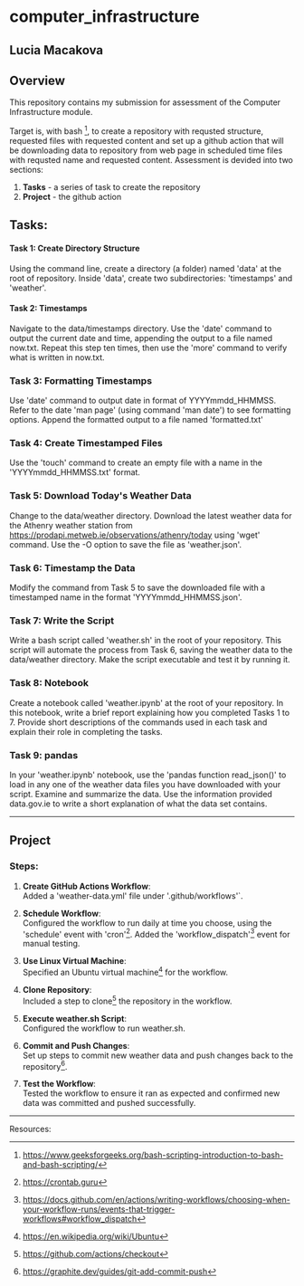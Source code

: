 # computer_infrastructure
## Lucia Macakova
## Overview

This repository contains my submission for assessment of  the Computer Infrastructure module.

Target is, with bash [^1], to create a  repository with requsted structure, requested files with requested content and  set up a github action that will be downloading data to repository from web page in scheduled time files with requsted name and requested content.
Assessment is devided into two sections:

1. **Tasks** - a series of task to create the repository
2. **Project** - the github action

## Tasks: 

#### **Task 1: Create Directory Structure**
Using the command line, create a directory (a folder) named 'data' at the root of repository. Inside 'data', create two subdirectories: 'timestamps' and 'weather'.

#### **Task 2: Timestamps**
Navigate to the data/timestamps directory. Use the 'date' command to output the current date and time, appending the output to a file named now.txt. Repeat this step ten times, then use the 'more' command to verify what is written in now.txt.

### **Task 3: Formatting Timestamps**
Use 'date' command to output date in format of YYYYmmdd_HHMMSS. Refer to the date 'man page' (using  command 'man date') to see formatting options. Append the formatted output to a file named 'formatted.txt'

### **Task 4: Create Timestamped Files**
Use the 'touch' command to create an empty file with a name in the 'YYYYmmdd_HHMMSS.txt' format.

### **Task 5: Download Today's Weather Data**
Change to the data/weather directory. Download the latest weather data for the Athenry weather station from https://prodapi.metweb.ie/observations/athenry/today using 'wget' command. Use the -O <filename> option to save the file as 'weather.json'.

### **Task 6: Timestamp the Data**
Modify the command from Task 5 to save the downloaded file with a timestamped name in the format 'YYYYmmdd_HHMMSS.json'.

### **Task 7: Write the Script**
Write a bash script called 'weather.sh' in the root of your repository. This script will automate the process from Task 6, saving the weather data to the data/weather directory. Make the script executable and test it by running it.

### **Task 8: Notebook**
Create a notebook called 'weather.ipynb' at the root of your repository. In this notebook, write a brief report explaining how you completed Tasks 1 to 7. Provide short descriptions of the commands used in each task and explain their role in completing the tasks.

### **Task 9: pandas**
In your 'weather.ipynb' notebook, use the 'pandas function read_json()' to load in any one of the weather data files you have downloaded with your script. Examine and summarize the data. Use the information provided data.gov.ie to write a short explanation of what the data set contains.

---

## Project

### Steps:
1. **Create GitHub Actions Workflow**:  
   Added a 'weather-data.yml' file under '.github/workflows'`.

2. **Schedule Workflow**:  
   Configured the workflow to run daily at time you choose, using the 'schedule' event with 'cron'[^2]. Added the 'workflow_dispatch'[^3] event for manual testing.

3. **Use Linux Virtual Machine**:  
   Specified an Ubuntu virtual machine[^4] for the workflow.

4. **Clone Repository**:  
   Included a step to clone[^5] the repository in the workflow.

5. **Execute weather.sh Script**:  
   Configured the workflow to run weather.sh.

6. **Commit and Push Changes**:  
   Set up steps to commit new weather data and push changes back to the repository[^6].

7. **Test the Workflow**:  
   Tested the workflow to ensure it ran as expected and confirmed new data was committed and pushed successfully.

---
Resources:
[^1]: https://www.geeksforgeeks.org/bash-scripting-introduction-to-bash-and-bash-scripting/
[^2]: https://crontab.guru
[^3]: https://docs.github.com/en/actions/writing-workflows/choosing-when-your-workflow-runs/events-that-trigger-workflows#workflow_dispatch
[^4]: https://en.wikipedia.org/wiki/Ubuntu
[^5]: https://github.com/actions/checkout
[^6]: https://graphite.dev/guides/git-add-commit-push

